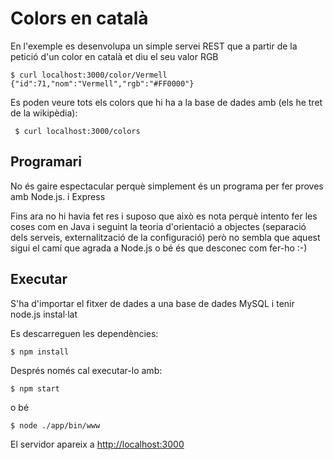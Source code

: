 Colors en català
===============================
En l'exemple es desenvolupa un simple servei REST que a partir de la petició d'un color en català et diu el seu valor RGB

    $ curl localhost:3000/color/Vermell
    {"id":71,"nom":"Vermell","rgb":"#FF0000"}

Es poden veure tots els colors que hi ha a la base de dades amb (els he tret de la wikipèdia):

     $ curl localhost:3000/colors

Programari
-----------------
No és gaire espectacular perquè simplement és un programa per fer proves amb Node.js. i Express 

Fins ara no hi havia fet res i suposo que això es nota perquè intento fer les coses com en Java i seguint la teoria d'orientació a objectes (separació dels serveis, externalització de la configuració) però no sembla que aquest sigui el camí que agrada a Node.js o bé és que desconec com fer-ho :-)

Executar
-----------------
S'ha d'importar el fitxer de dades a una base de dades MySQL i tenir node.js instal·lat

Es descarreguen les dependències: 

    $ npm install

Després només cal executar-lo amb: 

    $ npm start

o bé

    $ node ./app/bin/www

El servidor apareix a [http://localhost:3000](http://localhost:3000)
